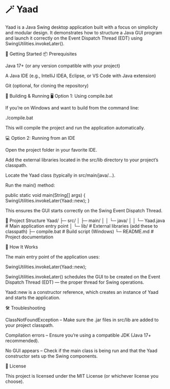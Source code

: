 # 🪄 Yaad

Yaad is a Java Swing desktop application built with a focus on simplicity and modular design. It demonstrates how to structure a Java GUI program and launch it correctly on the Event Dispatch Thread (EDT) using SwingUtilities.invokeLater().

🚀 Getting Started
📦 Prerequisites

Java 17+ (or any version compatible with your project)

A Java IDE (e.g., IntelliJ IDEA, Eclipse, or VS Code with Java extension)

Git (optional, for cloning the repository)

🧰 Building & Running
🖥️ Option 1: Using compile.bat

If you’re on Windows and want to build from the command line:

./compile.bat


This will compile the project and run the application automatically.

💻 Option 2: Running from an IDE

Open the project folder in your favorite IDE.

Add the external libraries located in the src/lib
 directory to your project’s classpath.

Locate the Yaad class (typically in src/main/java/...).

Run the main() method:

public static void main(String[] args) {
    SwingUtilities.invokeLater(Yaad::new);
}


This ensures the GUI starts correctly on the Swing Event Dispatch Thread.

🧪 Project Structure
Yaad/
├─ src/
│  ├─ main/
│  │  └─ java/
│  │     └─ Yaad.java       # Main application entry point
│  └─ lib/                  # External libraries (add these to classpath)
├─ compile.bat              # Build script (Windows)
└─ README.md                # Project documentation

🧠 How It Works

The main entry point of the application uses:

SwingUtilities.invokeLater(Yaad::new);


SwingUtilities.invokeLater() schedules the GUI to be created on the Event Dispatch Thread (EDT) — the proper thread for Swing operations.

Yaad::new is a constructor reference, which creates an instance of Yaad and starts the application.

🛠️ Troubleshooting

ClassNotFoundException – Make sure the .jar files in src/lib are added to your project classpath.

Compilation errors – Ensure you’re using a compatible JDK (Java 17+ recommended).

No GUI appears – Check if the main class is being run and that the Yaad constructor sets up the Swing components.

📜 License

This project is licensed under the MIT License
 (or whichever license you choose).
